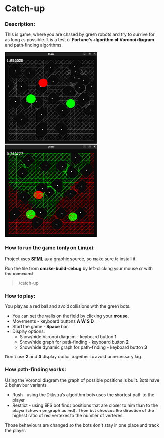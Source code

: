 # Catch-up


### Description:

This is game, where you are chased by green robots and try to survive
for as long as possible. It is a test of **Fortune's algorithm of
Voronoi diagram** and path-finding algorithms. 

<img src="screenshots/graph.png" width="300" height="300"> <img src="screenshots/restriction.png" width="300" height="300">

### How to run the game (only on Linux):

Project uses [**SFML**](https://www.sfml-dev.org/tutorials/2.5/start-linux.php)
as a graphic source, so make sure to install it.  

Run the file from **cmake-build-debug** by left-clicking your
mouse or with the command

> ./catch-up

### How to play:
You play as a red ball and avoid collisions with the green bots.
* You can set the walls on the field by clicking your **mouse**.
* Movements - keyboard buttons **A W S D**.
* Start the game - **Space** bar.
* Display options:
  * Show/hide Voronoi diagram - keyboard button **1**
  * Show/hide graph for path-finding - keyboard button **2**
  * Show/hide dynamic graph for path-finding - keyboard button **3**

Don't use **2** and **3** display option together to avoid unnecessary lag. 
### How path-finding works:
Using the Voronoi diagram the graph of possible positions is built.
Bots have 2 behaviour variants:
* Rush - using the Dijkstra’s algorithm bots uses the shortest path to the player
* Restrict - using BFS bot finds positions that are closer to him than
to the player (shown on graph as red). Then bot chooses the
direction of the highest ratio of red vertexes to the number of vertexes.

Those behaviours are changed so the bots don't stay in one place and 
track the player.
